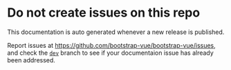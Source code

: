 # Do not create issues on this repo

This documentation is auto generated whenever a new release is published.

Report issues at https://github.com/bootstrap-vue/bootstrap-vue/issues, and check
the [`dev`](https://github.com/bootstrap-vue/bootstrap-vue/tree/dev) branch
to see if your documentaion issue has already been addressed.
